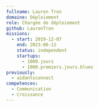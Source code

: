```yaml
---
fullname: Lauren Tron
domaine: Déploiement
role: Chargée de déploiement
github: LaurenTron
missions:
  - start: 2019-12-07
    end: 2023-06-12
    status: independent
    startups:
      - 1000.jours
      - 1000.premiers.jours.blues
previously:
  - aidantsconnect
competences:
  - Communication
  - Croissance
---
```

